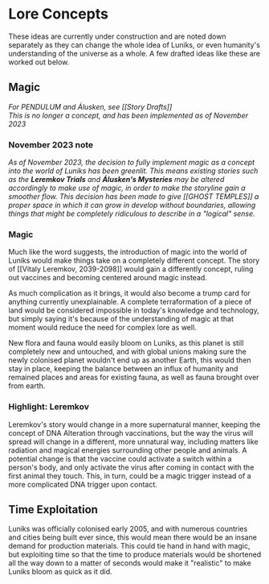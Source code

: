 # Lore Concepts
These ideas are currently under construction and are noted down separately as they can change the whole idea of Luniks, or even humanity's understanding of the universe as a whole. A few drafted ideas like these are worked out below.

## Magic
*For PENDULUM and Álusken, see [[Story Drafts]]* \
*This is no longer a concept, and has been implemented as of November 2023*
### November 2023 note
*As of November 2023, the decision to fully implement magic as a concept into the world of Luniks has been greenlit. This means existing stories such as the **Leremkov Trials** and **Álusken's Mysteries** may be altered accordingly to make use of magic, in order to make the storyline gain a smoother flow. This decision has been made to give [[GHOST TEMPLES]] a proper space in which it can grow in develop without boundaries, allowing things that might be completely ridiculous to describe in a "logical" sense.*
### Magic
Much like the word suggests, the introduction of magic into the world of Luniks would make things take on a completely different concept. The story of [[Vitaly Leremkov, 2039-2098]] would gain a differently concept, ruling out vaccines and becoming centered around magic instead.

As much complication as it brings, it would also become a trump card for anything currently unexplainable. A complete terraformation of a piece of land would be considered impossible in today's knowledge and technology, but simply saying it's because of the understanding of magic at that moment would reduce the need for complex lore as well.

New flora and fauna would easily bloom on Luniks, as this planet is still completely new and untouched, and with global unions making sure the newly colonised planet wouldn't end up as another Earth, this would then stay in place, keeping the balance between an influx of humanity and remained places and areas for existing fauna, as well as fauna brought over from earth. 

### Highlight: Leremkov
Leremkov's story would change in a more supernatural manner, keeping the concept of DNA Alteration through vaccinations, but the way the virus will spread will change in a different, more unnatural way, including matters like radiation and magical energies surrounding other people and animals. A potential change is that the vaccine could activate a switch within a person's body, and only activate the virus after coming in contact with the first animal they touch. This, in turn, could be a magic trigger instead of a more complicated DNA trigger upon contact.


## Time Exploitation
Luniks was officially colonised early 2005, and with numerous countries and cities being built ever since, this would mean there would be an insane demand for production materials. This could tie hand in hand with magic, but exploiting time so that the time to produce materials would be shortened all the way down to a matter of seconds would make it "realistic" to make Luniks bloom as quick as it did. 